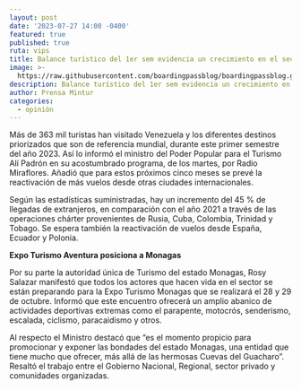 ```yaml
---
layout: post
date: '2023-07-27 14:00 -0400'
featured: true
published: true
ruta: vips
title: Balance turístico del 1er sem evidencia un crecimiento en el sector
image: >-
  https://raw.githubusercontent.com/boardingpassblog/boardingpassblog.github.io/main/assets/images/Turista-en-Playa.jpg
description: Balance turístico del 1er sem evidencia un crecimiento en el sector
author: Prensa Mintur
categories:
  - opinión
---
```

Más de 363 mil turistas han visitado Venezuela y los diferentes destinos priorizados que son de referencia mundial, durante este  primer semestre del año 2023. Así lo informó el ministro del Poder Popular para el Turismo Alí Padrón en su acostumbrado programa, de los martes, por Radio Miraflores. Añadió que para estos próximos cinco meses se prevé la reactivación de más vuelos desde otras ciudades internacionales.

Según las estadísticas suministradas, hay un incremento del 45 % de llegadas de extranjeros, en comparación con el año 2021 a través de las operaciones chárter provenientes de Rusia, Cuba, Colombia, Trinidad y Tobago. Se espera también la reactivación de vuelos desde España, Ecuador y Polonia.

**Expo Turismo Aventura posiciona a Monagas**

Por su parte la autoridad única de Turismo del estado Monagas, Rosy Salazar manifestó que todos los actores que hacen vida en el sector se están preparando para la Expo Turismo Monagas que se realizará el 28 y 29 de octubre.  Informó que este encuentro ofrecerá un amplio abanico de actividades deportivas extremas como el parapente, motocrós, senderismo, escalada, ciclismo, paracaidismo y otros.

Al respecto el Ministro destacó que “es el momento propicio para promocionar y exponer las bondades del estado Monagas, una entidad que tiene mucho  que ofrecer, más allá de las hermosas Cuevas del Guacharo”. Resaltó el trabajo entre el Gobierno Nacional, Regional, sector privado y comunidades organizadas.
